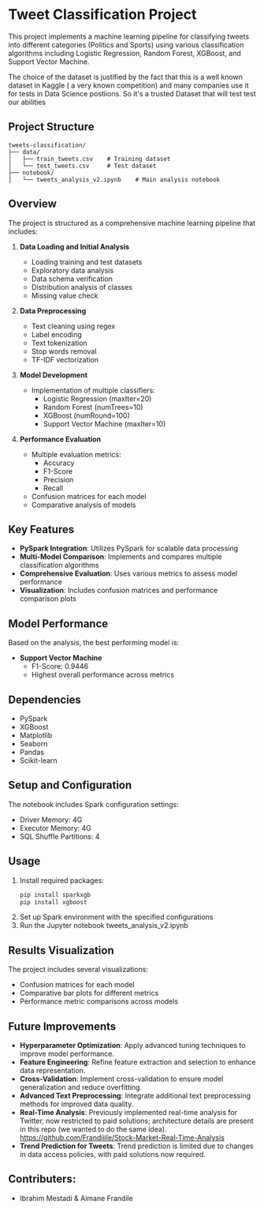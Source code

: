 # Tweet Classification Project

This project implements a machine learning pipeline for classifying tweets into different categories (Politics and Sports) using various classification algorithms including Logistic Regression, Random Forest, XGBoost, and Support Vector Machine.

The choice of the dataset is justified by the fact that this is a well known dataset in Kaggle ( a very known competition) and many companies use it for tests in Data Science postiions. So it's a trusted Dataset that will test test our abilities

## Project Structure

```
tweets-classification/
├── data/
│   ├── train_tweets.csv    # Training dataset
│   └── test_tweets.csv     # Test dataset
├── notebook/
│   └── tweets_analysis_v2.ipynb    # Main analysis notebook
```

## Overview

The project is structured as a comprehensive machine learning pipeline that includes:

1. **Data Loading and Initial Analysis**
   - Loading training and test datasets
   - Exploratory data analysis
   - Data schema verification 
   - Distribution analysis of classes
   - Missing value check

2. **Data Preprocessing**
   - Text cleaning using regex
   - Label encoding
   - Text tokenization
   - Stop words removal
   - TF-IDF vectorization

3. **Model Development**
   - Implementation of multiple classifiers:
     - Logistic Regression (maxIter=20)
     - Random Forest (numTrees=10)
     - XGBoost (numRound=100)
     - Support Vector Machine (maxIter=10)

4. **Performance Evaluation**
   - Multiple evaluation metrics:
     - Accuracy
     - F1-Score
     - Precision
     - Recall
   - Confusion matrices for each model
   - Comparative analysis of models

## Key Features

- **PySpark Integration**: Utilizes PySpark for scalable data processing
- **Multi-Model Comparison**: Implements and compares multiple classification algorithms
- **Comprehensive Evaluation**: Uses various metrics to assess model performance
- **Visualization**: Includes confusion matrices and performance comparison plots

## Model Performance

Based on the analysis, the best performing model is:
- **Support Vector Machine**
  - F1-Score: 0.9446
  - Highest overall performance across metrics

## Dependencies

- PySpark
- XGBoost 
- Matplotlib
- Seaborn
- Pandas
- Scikit-learn

## Setup and Configuration

The notebook includes Spark configuration settings:
- Driver Memory: 4G
- Executor Memory: 4G
- SQL Shuffle Partitions: 4

## Usage

1. Install required packages:
   ```bash
   pip install sparkxgb
   pip install xgboost
   ```
2. Set up Spark environment with the specified configurations
3. Run the Jupyter notebook tweets_analysis_v2.ipynb

## Results Visualization

The project includes several visualizations:
- Confusion matrices for each model
- Comparative bar plots for different metrics
- Performance metric comparisons across models


## Future Improvements

- **Hyperparameter Optimization**: Apply advanced tuning techniques to improve model performance.
- **Feature Engineering**: Refine feature extraction and selection to enhance data representation.
- **Cross-Validation**: Implement cross-validation to ensure model generalization and reduce overfitting.
- **Advanced Text Preprocessing**: Integrate additional text preprocessing methods for improved data quality.
- **Real-Time Analysis**: Previously implemented real-time analysis for Twitter, now restricted to paid solutions; architecture details are present in this repo (we wanted to do the same idea). https://github.com/Frandiiile/Stock-Market-Real-Time-Analysis 
- **Trend Prediction for Tweets**: Trend prediction is limited due to changes in data access policies, with paid solutions now required.




## Contributers: 
- Ibrahim Mestadi & Aimane Frandile


